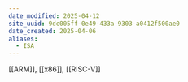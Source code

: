 ```yaml
---
date_modified: 2025-04-12
site_uuid: 9dc005ff-0e49-433a-9303-a0412f500ae0
date_created: 2025-04-06
aliases:
  - ISA
---
```


[[ARM]], [[x86]], [[RISC-V]]